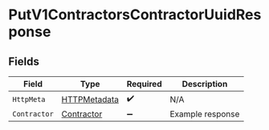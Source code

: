 # PutV1ContractorsContractorUuidResponse


## Fields

| Field                                                   | Type                                                    | Required                                                | Description                                             |
| ------------------------------------------------------- | ------------------------------------------------------- | ------------------------------------------------------- | ------------------------------------------------------- |
| `HttpMeta`                                              | [HTTPMetadata](../../Models/Components/HTTPMetadata.md) | :heavy_check_mark:                                      | N/A                                                     |
| `Contractor`                                            | [Contractor](../../Models/Components/Contractor.md)     | :heavy_minus_sign:                                      | Example response                                        |